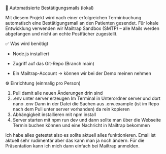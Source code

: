 📧 Automatisierte Bestätigungsmails (lokal)

Mit diesem Projekt wird nach einer erfolgreichen Terminbuchung automatisch eine Bestätigungsmail an den Patienten gesendet.
Für lokale Entwicklung verwenden wir Mailtrap Sandbox (SMTP) – alle Mails werden abgefangen und nicht an echte Postfächer zugestellt.

✅ Was wird benötigt

- Node.js installiert

- Zugriff auf das Git-Repo (Branch main)

- Ein Mailtrap-Account -> können wir bei der Demo meinen nehmen

⚙️ Einrichtung (einmalig pro Person)

1. Pull damit alle neuen Änderungen drin sind
2. .env unter server erzeugen
Im Terminal in Unterordner server und dort nano .env
Dann in der Datei die Sachen aus .env.example (ist im Repo nach dem Pull unter server vorhanden)
da rein kopieren
3. Abhängigkeit installieren mit npm install
4. Server starten mit npm run dev und dann sollte man über die Webseite Termin buchen können
und eine Nachricht in Mailtrap bekommen

Ich habe alles getestet also es sollte aktuell alles funktionieren. Email ist aktuell sehr rudimentär 
aber das kann man ja noch ändern. Für die Präsentation kann ich mich dann einfach bei Mailtrap anmelden.

